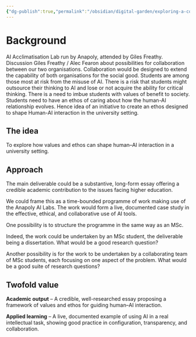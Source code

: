 ```yaml
---
{"dg-publish":true,"permalink":"/obsidian/digital-garden/exploring-a-collaboration/","created":"2025-08-11T23:31:29.061+01:00","updated":"2025-08-12T08:45:44.043+01:00"}
---
```


# Background

AI Acclimatisation Lab run by Anapoly, attended by Giles Freathy.
Discussion Giles Freathy / Alec Fearon about possibilities for collaboration between our two organisations.
Collaboration would be designed to extend the capability of both organisations for the social good. 
Students are among those most at risk from the misuse of AI. 
There is a risk that students might outsource their thinking to AI and lose or not acquire the ability for critical thinking. 
There is a need to imbue students with values of benefit to society. 
Students need to have an ethos of caring about how the human-AI relationship evolves.
Hence idea of an initiative to create an ethos designed to shape Human-AI interaction in the university setting. 

## The idea  

To explore how values and ethos can shape human–AI interaction in a university setting.

## Approach  

The main deliverable could be a substantive, long-form essay offering a credible academic contribution to the issues facing higher education. 

We could frame this as a time-bounded programme of work making use of the Anapoly AI Labs. The work would form a live, documented case study in the effective, ethical, and collaborative use of AI tools.

One possibility is to structure the programme in the same way as an MSc.

Indeed, the work could be undertaken by an MSc student, the deliverable being a dissertation. What would be a good research question?

Another possibility is for the work to be undertaken by a collaborating team of MSc students, each focusing on one aspect of the problem. What would be a good suite of research questions?

## Twofold value 

**Academic output** – A credible, well-researched essay proposing a framework of values and ethos for guiding human–AI interaction.

**Applied learning** – A live, documented example of using AI in a real intellectual task, showing good practice in configuration, transparency, and collaboration.
